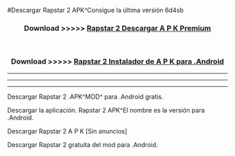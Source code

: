 #Descargar Rapstar 2  APK^Consigue la última versión 6d4sb



<div align="center">
<h3>Download >>>>> <a href="https://es-sites.web.app/?es= Rapstar 2 ">Rapstar 2  Descargar A P K Premium</a></h3><br>

<h3>Download >>>>> <a href="https://es-sites.web.app/?es= Rapstar 2 ">Rapstar 2  Instalador de A P K para .Android</a></h3>
</div>


----------------------------------------------------------

----------------------------------------------------------

----------------------------------------------------------

Descargar Rapstar 2  .APK^MOD^ para .Android gratis.

Descargar la aplicación. Rapstar 2  APK^El nombre es la versión para .Android.

Descargar Rapstar 2  A P K [Sin anuncios]

Descargar Rapstar 2  gratuita del mod para .Android.